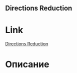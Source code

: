 ## Directions Reduction

# Link
[Directions Reduction](https://www.codewars.com/kata/550f22f4d758534c1100025a)

# Описание

